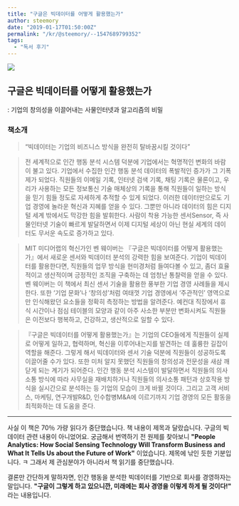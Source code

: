 ```yaml
---
title: "구글은 빅데이터를 어떻게 활용했는가"
author: steemory
date: "2019-01-17T01:50:00Z"
permalink: "/kr/@steemory/--1547689799352"
tags:
  - "독서 후기"
---
```

![](https://cdn.steemitimages.com/0x0/http://image.yes24.com/momo/TopCate480/MidCate001/47901345.jpg)

## 구글은 빅데이터를 어떻게 활용했는가 
: 기업의 창의성을 이끌어내는 사물인터넷과 알고리즘의 비밀

### 책소개

> “빅데이터는 기업의 비즈니스 방식을 완전히 탈바꿈시킬 것이다”

> 전 세계적으로 인간 행동 분석 시스템 덕분에 기업에서는 혁명적인 변화의 바람이 불고 있다. 기업에서 수집한 인간 행동 분석 데이터의 폭발적인 증가가 그 기폭제가 되었다. 직원들의 이메일 기록, 인터넷 검색 기록, 채팅 기록은 물론이고, 우리가 사용하는 모든 정보통신 기술 매체상의 기록을 통해 직원들이 일하는 방식을 믿기 힘들 정도로 자세하게 추적할 수 있게 되었다. 이러한 데이터만으로도 기업 경영에 놀라운 혁신과 지혜를 얻을 수 있다. 그뿐만 아니라 데이터의 힘은 디지털 세계 밖에서도 막강한 힘을 발휘한다. 사람이 착용 가능한 센서Sensor, 즉 사물인터넷 기술이 빠르게 발달하면서 이제 디지털 세상이 아닌 현실 세계의 데이터도 무서운 속도로 증가하고 있다. 

> MIT 미디어랩의 혁신가인 벤 웨이버는 『구글은 빅데이터를 어떻게 활용했는가』에서 새로운 센서와 빅데이터 분석의 강력한 힘을 보여준다. 기업이 빅데이터를 활용한다면, 직원들의 업무 방식을 현미경처럼 들여다볼 수 있고, 좀더 효율적이고 생산적이며 긍정적인 조직을 구축하는 데 엄청난 통찰력을 얻을 수 있다. 벤 웨이버는 이 책에서 최신 센서 기술을 활용한 풍부한 기업 경영 사례들을 제시한다. 또한 ‘기업 문화’나 ‘창의성’처럼 여태껏 기업 경영에서 ‘주관적인’ 영역으로만 인식해왔던 요소들을 정확히 측정하는 방법을 알려준다. 예컨대 직장에서 휴식 시간이나 점심 테이블의 모양과 같이 아주 사소한 부분만 변화시켜도 직원들은 이전보다 행복하고, 건강하고, 생산적으로 일할 수 있다. 

>『구글은 빅데이터를 어떻게 활용했는가』는 기업의 CEO들에게 직원들이 실제로 어떻게 일하고, 협력하며, 혁신을 이루어내는지를 발견하는 데 훌륭한 길잡이 역할을 해준다. 그렇게 해서 빅데이터와 센서 기술 덕분에 직원들이 성공하도록 이끌어줄 수가 있다. 또한 미처 알지 못했던 직원들의 창의성과 전문성을 새삼 깨닫게 되는 계기가 되어준다. 인간 행동 분석 시스템이 발달하면서 직원들의 의사소통 방식에 따라 사무실을 재배치하거나 직원들의 의사소통 패턴과 상호작용 방식을 실시간으로 분석하는 등 기업의 모습이 크게 바뀔 것이다. 그리고 고객 서비스, 마케팅, 연구개발R&D, 인수합병M&A에 이르기까지 기업 경영의 모든 활동을 최적화하는 데 도움을 준다.

***

사실 이 책은 70％ 가량 읽다가 중단했습니다. 책 내용이 제목과 달랐습니다. 구글의 빅데이터 관련 내용이 아니었어요. 궁금해서 번역하기 전 원제를 찾아보니 **"People Analytics: How Social Sensing Technology Will Transform Business and What It Tells Us about the Future of Work"** 이었습니다. 제목에 낚인 듯한 기분입니다. ㅋ 그래서 제 관심분야가 아니라서 책 읽기를 중단했습니다.

결론만 간단하게 말하자면, 인간 행동을 분석한 빅데이터를 기반으로 회사를 경영하자는 말입니다. **"구글이 그렇게 하고 있으니깐, 미래에는 회사 경영을 이렇게 하게 될 것이다!"** 라는 내용입니다.

